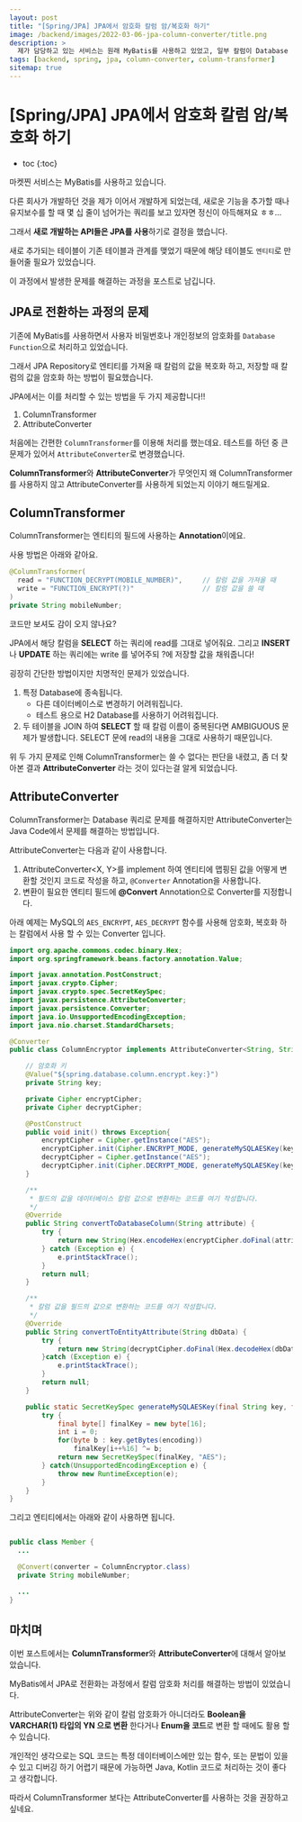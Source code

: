 ```yaml
---
layout: post
title: "[Spring/JPA] JPA에서 암호화 칼럼 암/복호화 하기"
image: /backend/images/2022-03-06-jpa-column-converter/title.png
description: >
  제가 담당하고 있는 서비스는 원래 MyBatis를 사용하고 있었고, 일부 칼럼이 Database Function으로 암호화를 하고 있었습니다. JPA에서는 이러한 암호화가 적용된 칼럼의 값을 어떻게 가져오고 저장할 수 있을까요?
tags: [backend, spring, jpa, column-converter, column-transformer]
sitemap: true
---
```


# [Spring/JPA] JPA에서 암호화 칼럼 암/복호화 하기

* toc
{:toc}

마켓찐 서비스는 MyBatis를 사용하고 있습니다.

다른 회사가 개발하던 것을 제가 이어서 개발하게 되었는데, 새로운 기능을 추가할 때나 유지보수를 할 때 몇 십 줄이 넘어가는 쿼리를 보고 있자면 정신이 아득해져요 ㅎㅎ...

그래서 **새로 개발하는 API들은 JPA를 사용**하기로 결정을 했습니다.

새로 추가되는 테이블이 기존 테이블과 관계를 맺었기 때문에 해당 테이블도 `엔티티`로 만들어줄 필요가 있었습니다.

이 과정에서 발생한 문제를 해결하는 과정을 포스트로 남깁니다.

## JPA로 전환하는 과정의 문제
기존에 MyBatis를 사용하면서 사용자 비밀번호나 개인정보의 암호화를 `Database Function`으로 처리하고 있었습니다.

그래서 JPA Repository로 엔티티를 가져올 때 칼럼의 값을 복호화 하고, 저장할 때 칼럼의 값을 암호화 하는 방법이 필요했습니다.

JPA에서는 이를 처리할 수 있는 방법을 두 가지 제공합니다!!

1. ColumnTransformer
2. AttributeConverter

처음에는 간편한 `ColumnTransformer`를 이용해 처리를 했는데요. 테스트를 하던 중 큰 문제가 있어서 `AttributeConverter`로 변경했습니다.

**ColumnTransformer**와 **AttributeConverter**가 무엇인지 왜 ColumnTransformer를 사용하지 않고 AttributeConverter를 사용하게 되었는지 이야기 해드릴게요.

## ColumnTransformer
ColumnTransformer는 엔티티의 필드에 사용하는 **Annotation**이에요.

사용 방법은 아래와 같아요.
```java
@ColumnTransformer(
  read = "FUNCTION_DECRYPT(MOBILE_NUMBER)",     // 칼럼 값을 가져올 때
  write = "FUNCTION_ENCRYPT(?)"                 // 칼럼 값을 쓸 때
)
private String mobileNumber;
```

코드만 보셔도 감이 오지 않나요?

JPA에서 해당 칼럼을 **SELECT** 하는 쿼리에 read를 그대로 넣어줘요. 그리고 **INSERT**나 **UPDATE** 하는 쿼리에는 write 를 넣어주되 ?에 저장할 값을 채워줍니다!

굉장히 간단한 방법이지만 치명적인 문제가 있었습니다.

1. 특정 Database에 종속됩니다.
   - 다른 데이터베이스로 변경하기 어려워집니다.
   - 테스트 용으로 H2 Database를 사용하기 어려워집니다.
2.  두 테이블을 JOIN 하여 **SELECT** 할 때 칼럼 이름이 중복된다면 AMBIGUOUS 문제가 발생합니다. SELECT 문에 read의 내용을 그대로 사용하기 때문입니다.

위 두 가지 문제로 인해 ColumnTransformer는 쓸 수 없다는 판단을 내렸고, 좀 더 찾아본 결과 **AttributeConverter** 라는 것이 있다는걸 알게 되었습니다.

## AttributeConverter
ColumnTransformer는 Database 쿼리로 문제를 해결하지만 AttributeConverter는 Java Code에서 문제를 해결하는 방법입니다.

AttributeConverter는 다음과 같이 사용합니다.
1. AttributeConverter<X, Y>를 implement 하여 엔티티에 맵핑된 값을 어떻게 변환할 것인지 코드로 작성을 하고, `@Converter` Annotation을 사용합니다.
2. 변환이 필요한 엔티티 필드에 **@Convert** Annotation으로 Converter를 지정합니다.

아래 예제는 MySQL의 `AES_ENCRYPT`, `AES_DECRYPT` 함수를 사용해 암호화, 복호화 하는 칼럼에서 사용 할 수 있는 Converter 입니다.

```java
import org.apache.commons.codec.binary.Hex;
import org.springframework.beans.factory.annotation.Value;

import javax.annotation.PostConstruct;
import javax.crypto.Cipher;
import javax.crypto.spec.SecretKeySpec;
import javax.persistence.AttributeConverter;
import javax.persistence.Converter;
import java.io.UnsupportedEncodingException;
import java.nio.charset.StandardCharsets;

@Converter
public class ColumnEncryptor implements AttributeConverter<String, String> {

    // 암호화 키
    @Value("${spring.database.column.encrypt.key:}")
    private String key;

    private Cipher encryptCipher;
    private Cipher decryptCipher;

    @PostConstruct
    public void init() throws Exception{
        encryptCipher = Cipher.getInstance("AES");
        encryptCipher.init(Cipher.ENCRYPT_MODE, generateMySQLAESKey(key, "UTF-8"));
        decryptCipher = Cipher.getInstance("AES");
        decryptCipher.init(Cipher.DECRYPT_MODE, generateMySQLAESKey(key, "UTF-8"));
    }

    /**
     * 필드의 값을 데이터베이스 칼럼 값으로 변환하는 코드를 여기 작성합니다.
     */
    @Override
    public String convertToDatabaseColumn(String attribute) {
        try {
            return new String(Hex.encodeHex(encryptCipher.doFinal(attribute.getBytes(StandardCharsets.UTF_8)))).toUpperCase();
        } catch (Exception e) {
            e.printStackTrace();
        }
        return null;
    }

    /**
     * 칼럼 값을 필드의 값으로 변환하는 코드를 여기 작성합니다.
     */
    @Override
    public String convertToEntityAttribute(String dbData) {
        try {
            return new String(decryptCipher.doFinal(Hex.decodeHex(dbData.toCharArray())));
        }catch (Exception e) {
            e.printStackTrace();
        }
        return null;
    }

    public static SecretKeySpec generateMySQLAESKey(final String key, final String encoding) {
        try {
            final byte[] finalKey = new byte[16];
            int i = 0;
            for(byte b : key.getBytes(encoding))
                finalKey[i++%16] ^= b;
            return new SecretKeySpec(finalKey, "AES");
        } catch(UnsupportedEncodingException e) {
            throw new RuntimeException(e);
        }
    }
}
```

그리고 엔티티에서는 아래와 같이 사용하면 됩니다.

```java

public class Member {
  ...

  @Convert(converter = ColumnEncryptor.class)
  private String mobileNumber;

  ...
}
```

## 마치며
이번 포스트에서는 **ColumnTransformer**와 **AttributeConverter**에 대해서 알아보았습니다.

MyBatis에서 JPA로 전환화는 과정에서 칼럼 암호화 처리를 해결하는 방법이 있었습니다.

AttributeConverter는 위와 같이 칼럼 암호화가 아니더라도 **Boolean을 VARCHAR(1) 타입의 YN 으로 변환** 한다거나 **Enum을 코드**로 변환 할 때에도 활용 할 수 있습니다.

개인적인 생각으로는 SQL 코드는 특정 데이터베이스에만 있는 함수, 또는 문법이 있을 수 있고 디버깅 하기 어렵기 때문에 가능하면 Java, Kotlin 코드로 처리하는 것이 좋다고 생각합니다.

따라서 ColumnTransformer 보다는 AttributeConverter를 사용하는 것을 권장하고 싶네요.